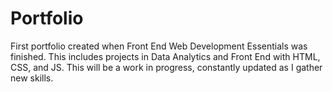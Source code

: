 # Portfolio
First portfolio created when Front End Web Development Essentials was finished. This includes projects in Data Analytics and Front End with HTML, CSS, and JS. This will be a work in progress, constantly updated as I gather new skills.
